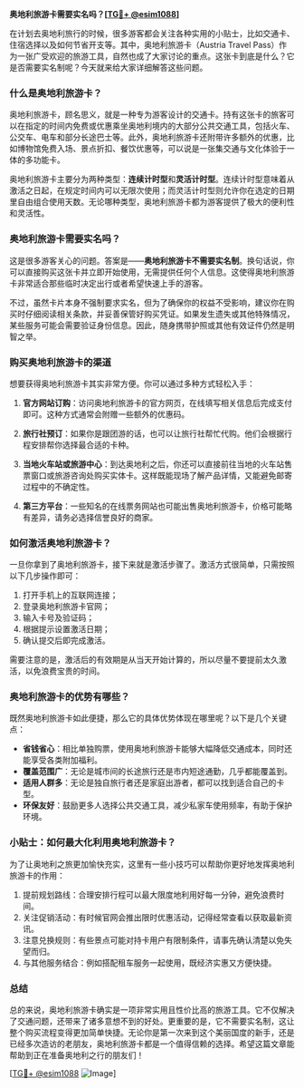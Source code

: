 **奥地利旅游卡需要实名吗？[[TG💪+ @esim1088](https://t.me/s/esim1088)]**

在计划去奥地利旅行的时候，很多游客都会关注各种实用的小贴士，比如交通卡、住宿选择以及如何节省开支等。其中，奥地利旅游卡（Austria Travel Pass）作为一张广受欢迎的旅游工具，自然也成了大家讨论的重点。这张卡到底是什么？它是否需要实名制呢？今天就来给大家详细解答这些问题。

### 什么是奥地利旅游卡？

奥地利旅游卡，顾名思义，就是一种专为游客设计的交通卡。持有这张卡的旅客可以在指定的时间内免费或优惠乘坐奥地利境内的大部分公共交通工具，包括火车、公交车、电车和部分长途巴士等。此外，奥地利旅游卡还附带许多额外的优惠，比如博物馆免费入场、景点折扣、餐饮优惠等，可以说是一张集交通与文化体验于一体的多功能卡。

奥地利旅游卡主要分为两种类型：**连续计时型**和**灵活计时型**。连续计时型意味着从激活之日起，在规定时间内可以无限次使用；而灵活计时型则允许你在选定的日期里自由组合使用天数。无论哪种类型，奥地利旅游卡都为游客提供了极大的便利性和灵活性。

### 奥地利旅游卡需要实名吗？

这是很多游客关心的问题。答案是——**奥地利旅游卡不需要实名制**。换句话说，你可以直接购买这张卡并立即开始使用，无需提供任何个人信息。这使得奥地利旅游卡非常适合那些临时决定出行或者希望快速上手的游客。

不过，虽然卡片本身不强制要求实名，但为了确保你的权益不受影响，建议你在购买时仔细阅读相关条款，并妥善保管好购买凭证。如果发生遗失或其他特殊情况，某些服务可能会需要验证身份信息。因此，随身携带护照或其他有效证件仍然是明智之举。

### 购买奥地利旅游卡的渠道

想要获得奥地利旅游卡其实非常方便。你可以通过多种方式轻松入手：

1. **官方网站订购**：访问奥地利旅游卡的官方网页，在线填写相关信息后完成支付即可。这种方式通常会附赠一些额外的优惠码。
   
2. **旅行社预订**：如果你是跟团游的话，也可以让旅行社帮忙代购。他们会根据行程安排帮你选择最合适的卡种。

3. **当地火车站或旅游中心**：到达奥地利之后，你还可以直接前往当地的火车站售票窗口或旅游咨询处购买实体卡。这样既能现场了解产品详情，又能避免邮寄过程中的不确定性。

4. **第三方平台**：一些知名的在线票务网站也可能出售奥地利旅游卡，价格可能略有差异，请务必选择信誉良好的商家。

### 如何激活奥地利旅游卡？

一旦你拿到了奥地利旅游卡，接下来就是激活步骤了。激活方式很简单，只需按照以下几步操作即可：

1. 打开手机上的互联网连接；
2. 登录奥地利旅游卡官网；
3. 输入卡号及验证码；
4. 根据提示设置激活日期；
5. 确认提交后即完成激活。

需要注意的是，激活后的有效期是从当天开始计算的，所以尽量不要提前太久激活，以免浪费宝贵的时间。

### 奥地利旅游卡的优势有哪些？

既然奥地利旅游卡如此便捷，那么它的具体优势体现在哪里呢？以下是几个关键点：

- **省钱省心**：相比单独购票，使用奥地利旅游卡能够大幅降低交通成本，同时还能享受各类附加福利。
- **覆盖范围广**：无论是城市间的长途旅行还是市内短途通勤，几乎都能覆盖到。
- **适用人群多**：无论是独自旅行者还是家庭出游者，都可以找到适合自己的卡型。
- **环保友好**：鼓励更多人选择公共交通工具，减少私家车使用频率，有助于保护环境。

### 小贴士：如何最大化利用奥地利旅游卡？

为了让奥地利之旅更加愉快充实，这里有一些小技巧可以帮助你更好地发挥奥地利旅游卡的作用：

1. 提前规划路线：合理安排行程可以最大限度地利用好每一分钟，避免浪费时间。
2. 关注促销活动：有时候官网会推出限时优惠活动，记得经常查看以获取最新资讯。
3. 注意兑换规则：有些景点可能对持卡用户有限制条件，请事先确认清楚以免失望而归。
4. 与其他服务结合：例如搭配租车服务一起使用，既经济实惠又方便快捷。

### 总结

总的来说，奥地利旅游卡确实是一项非常实用且性价比高的旅游工具。它不仅解决了交通问题，还带来了诸多意想不到的好处。更重要的是，它不需要实名制，这让整个购买流程变得更加简单快捷。无论你是第一次来到这个美丽国度的新手，还是已经多次造访的老朋友，奥地利旅游卡都是一个值得信赖的选择。希望这篇文章能帮助到正在准备奥地利之行的朋友们！

[[TG💪+ @esim1088](https://t.me/s/esim1088) ![Image](https://i.postimg.cc/4NQfJmqS/Snipaste-2025-05-13-00-14-12.png)]